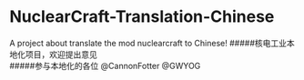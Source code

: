 # NuclearCraft-Translation-Chinese
A project about translate the mod nuclearcraft to Chinese!
#####核电工业本地化项目，欢迎提出意见
<br/>
#####参与本地化的各位
@CannonFotter 
@GWYOG 
